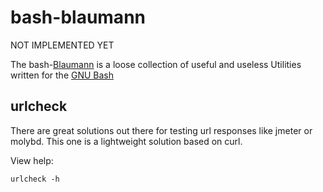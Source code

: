 bash-blaumann
=============

NOT IMPLEMENTED YET

The bash-[Blaumann](http://en.wikipedia.org/wiki/Workwear) is a loose collection of useful and useless Utilities written for the [GNU Bash](http://www.gnu.org/software/bash/bash.html)

urlcheck
--------

There are great solutions out there for testing url responses like jmeter or molybd. This one is a lightweight solution based on curl.

View help:

```
urlcheck -h
```
